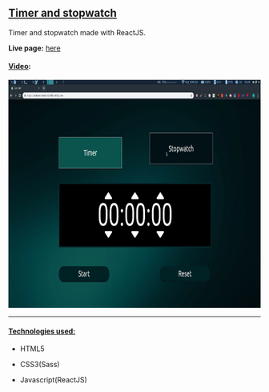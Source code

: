 ## <u>Timer and stopwatch</u>

Timer and stopwatch made with ReactJS.

**Live page:** <a  href="https://hardcore-leavitt-824cfb.netlify.com/">here</a>

#### <u>Video</u>:

<!-- <iframe src="https://player.vimeo.com/video/352302730"  width="800"  height="455"  frameborder="0"  allow="autoplay; fullscreen"  allowfullscreen></iframe> -->

<a href="https://player.vimeo.com/video/352302730" target="_blank"><img src="video-thumbnail.png"
 width="800" height="455"/></a>

<hr  />

#### <u>Technologies used:</u>

- HTML5

- CSS3(Sass)

- Javascript(ReactJS)
